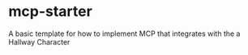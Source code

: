# mcp-starter
A basic template for how to implement MCP that integrates with the a Hallway Character
